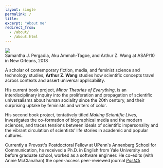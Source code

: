 ```yaml
---
layout: single
permalink: /
title:
excerpt: "About me"
redirect_from:
  - /about/
  - /about.html
---
```



<fig>
  <img src="../assets/images/aas-asap-2018.jpg" />
  <figcaption>Samantha J. Pergadia, Aku Ammah-Tagoe, and Arthur Z. Wang at ASAP/10 in New Orleans, 2018</figcaption>
</fig>


A scholar of contemporary fiction, media, and feminist science and technology studies, **Arthur Z. Wang** studies how scientific concepts travel across contexts and assert universal applicability. 

His current book project, _Minor Theories of Everything_, is an interdisciplinary inquiry into the proliferation and propagation of scientific universalisms about human sociality since the 20th century, and their surprising uptake by feminists and writers of color. 

His second book project, tentatively titled _Making Scientific Lives_, investigates the co-formation of biographical media and the modern sciences, and traces tensions between ideals of scientific impersonality and the vibrant circulation of scientists’ life stories in academic and popular cultures. 

Currently a Provost's Postdoctoral Fellow at UPenn's Annenberg School for Communication, he received a Ph.D. in English from Yale University and before graduate school, worked as a software engineer. He co-edits (with Annie McClanahan) the open-access peer-reviewed journal [_Post45_](https://post45.org)
